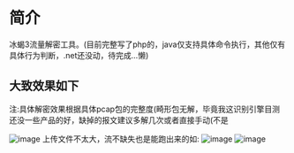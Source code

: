 # 简介
冰蝎3流量解密工具。(目前完整写了php的，java仅支持具体命令执行，其他仅有具体行为判断，.net还没动，待完成...懒)

## 大致效果如下
注:具体解密效果根据具体pcap包的完整度(畸形包无解，毕竟我这识别引擎目测还没一些产品的好，缺掉的报文建议多解几次或者直接手动(不是

![image](https://user-images.githubusercontent.com/38160485/143993343-dd46ba8a-b8d9-4062-adf5-670561bed7d2.png)
上传文件不太大，流不缺失也是能跑出来的如:
![image](https://user-images.githubusercontent.com/38160485/143993921-a88b5241-e19a-427a-8fd9-f3a5088eae21.png)
![image](https://user-images.githubusercontent.com/38160485/143993972-b4d83adf-dff9-4472-85a8-503bdeefe149.png)





